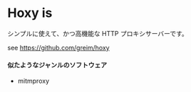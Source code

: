 # Hoxy is

シンプルに使えて、かつ高機能な HTTP プロキシサーバーです。

see https://github.com/greim/hoxy

#### 似たようなジャンルのソフトウェア
- mitmproxy
